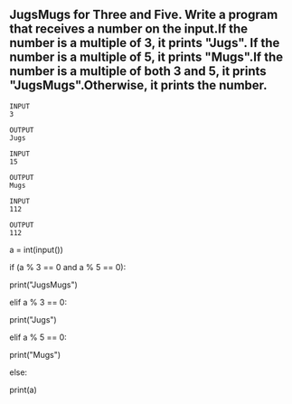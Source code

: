 ## JugsMugs for Three and Five. Write a program that receives a number on the input.If the number is a multiple of 3, it prints "Jugs". If the number is a multiple of 5, it prints "Mugs".If the number is a multiple of both 3 and 5, it prints "JugsMugs".Otherwise, it prints the number.

```
INPUT 
3 

OUTPUT
Jugs
```

```
INPUT 
15

OUTPUT
Mugs
```

```
INPUT 
112

OUTPUT 
112
```

a = int(input())

if (a % 3 == 0 and a % 5 == 0):

  print("JugsMugs")
  
elif a % 3 == 0:

  print("Jugs")
  
elif a % 5 == 0:

  print("Mugs")
  
else:

  print(a)
  
  

